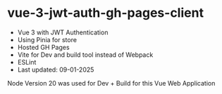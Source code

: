 # vue-3-jwt-auth-gh-pages-client

- Vue 3 with JWT Authentication 
- Using Pinia for store 
- Hosted GH Pages
- Vite for Dev and build tool instead of Webpack
- ESLint
- Last updated: 09-01-2025

Node Version 20 was used for Dev + Build for this Vue Web Application
